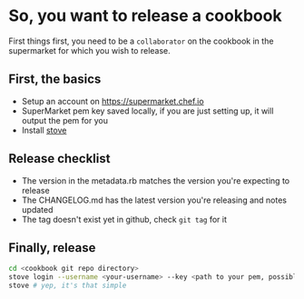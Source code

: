 # So, you want to release a cookbook

First things first, you need to be a `collaborator` on the cookbook in the supermarket for which you wish to release.

## First, the basics

* Setup an account on https://supermarket.chef.io
* SuperMarket pem key saved locally, if you are just setting up, it will output the pem for you
* Install [stove](https://github.com/tas50/stove)

## Release checklist

* The version in the metadata.rb matches the version you're expecting to release
* The CHANGELOG.md has the latest version you're releasing and notes updated
* The tag doesn't exist yet in github, check `git tag` for it

## Finally, release

```bash
cd <cookbook git repo directory>
stove login --username <your-username> --key <path to your pem, possibly ~/.chef/username.pem>
stove # yep, it's that simple
```
